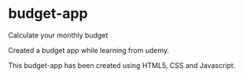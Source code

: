 # budget-app
Calculate your monthly budget

Created a budget app while learning from udemy.


This budget-app has been created using HTML5, CSS and Javascript.
